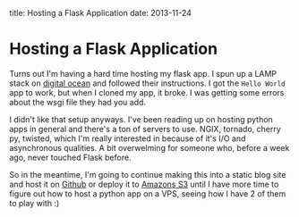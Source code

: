 title: Hosting a Flask Application
date: 2013-11-24

# Hosting a Flask Application

Turns out I'm having a hard time hosting my flask app.
I spun up a LAMP stack on [digital ocean](https://www.digitalocean.com/) and
followed their instructions. I got the `Hello World` app to work, but when I
cloned my app, it broke. I was getting some errors about the wsgi file they
had you add.

I didn't like that setup anyways. I've been reading up on hosting python apps
in general and there's a ton of servers to use. NGIX, tornado, cherry py, twisted,
which I'm really interested in because of it's I/O and asynchronous qualities.
A bit overwelming for someone who, before a week ago, never touched Flask before.

So in the meantime, I'm going to continue making this into a static blog site and
host it on [Github](https://github.com/) or deploy it to [Amazons S3](http://aws.amazon.com/s3/)
until I have more time to figure out how to host a python app on a VPS, seeing how I have
2 of them to play with :)


